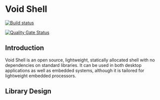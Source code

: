 # Void Shell

[![Build status](https://badge.buildkite.com/8d52f60b475beb11840952302942d35d29674347a54537bc28.svg)](https://buildkite.com/voidstar-solutions/void-shell)

[![Quality Gate Status](https://sonarcloud.io/api/project_badges/measure?project=void_shell&metric=alert_status)](https://sonarcloud.io/dashboard?id=void_shell)

## Introduction

Void Shell is an open source, lightweight, statically allocated shell with no dependencies on standard libraries.
It can be used in both desktop applications as well as embedded systems, although it is tailored for lightweight embedded processors.

## Library Design


